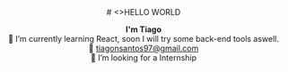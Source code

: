 <div align="center">
# <>HELLO WORLD</> 

**I'm Tiago** </br>
🌱 I’m currently learning React, soon I will try some back-end tools aswell.</br>
📧 tiagonsantos97@gmail.com </br>
👯 I’m looking for a Internship

</div>


<!--
**dariish/dariish** is a ✨ _special_ ✨ repository because its `README.md` (this file) appears on your GitHub profile.

Here are some ideas to get you started:

- 🔭 I’m currently working on ...
- 🌱 I’m currently learning ...
- 👯 I’m looking to collaborate on ...
- 🤔 I’m looking for help with ...
- 💬 Ask me about ...
- 📫 How to reach me: ...
- 😄 Pronouns: ...
- ⚡ Fun fact: ...
-->
